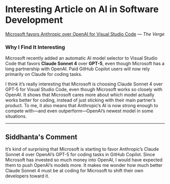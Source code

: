 # Interesting Article on AI in Software Development  

[Microsoft favors Anthropic over OpenAI for Visual Studio Code](https://www.theverge.com/report/778641/microsoft-visual-studio-code-anthropic-claude-4) — *The Verge*  


### Why I Find It Interesting
Microsoft recently added an automatic AI model selector to Visual Studio Code that favors **Claude Sonnet 4** over **GPT-5**, even though Microsoft has a long partnership with OpenAI. Paid GitHub Copilot users will now rely primarily on Claude for coding tasks.  

I think it’s really interesting that Microsoft is choosing Claude Sonnet 4 over GPT-5 for Visual Studio Code, even though Microsoft works so closely with OpenAI. It shows that Microsoft cares more about which model actually works better for coding, instead of just sticking with their main partner’s product. To me, it also means that Anthropic’s AI is now strong enough to compete with—and even outperform—OpenAI’s newest model in some situations.  

---
## Siddhanta's Comment

It’s kind of surprising that Microsoft is starting to favor Anthropic’s Claude Sonnet 4 over OpenAI’s GPT-5 for coding tasks in GitHub Copilot. Since Microsoft has invested so much money into OpenAI, I would have expected them to push OpenAI’s models more. It makes me wonder how much better Claude Sonnet 4 must be at coding for Microsoft to shift their own developers toward it.
